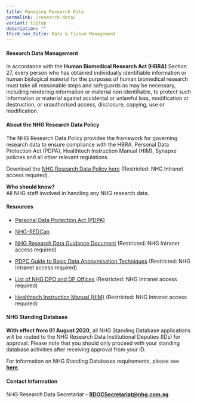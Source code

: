 ```yaml
---
title: Managing Research Data
permalink: /research-data/
variant: tiptap
description: ""
third_nav_title: Data & Tissue Management
---
```

<h4><strong>Research Data Management</strong></h4>
<p>In accordance with the <strong>Human Biomedical Research Act (HBRA)</strong> Section
27, every person who has obtained individually identifiable information
or human biological material for the purposes of human biomedical research
must take all reasonable steps and safeguards as may be necessary, including
rendering information or material non identifiable, to protect such information
or material against accidental or unlawful loss, modification or destruction,
or unauthorised access, disclosure, copying, use or modification.</p>
<h4><strong>About the NHG Research Data Policy</strong></h4>
<p>The NHG Research Data Policy provides the framework for governing research
data to ensure compliance with the HBRA, Personal Data Protection Act (PDPA),
Healthtech Instruction Manual (HIM), Synapxe policies and all other relevant
regulations.</p>
<p>Download the <a href="https://mynhg.nhg.com.sg/dept/rcu/Shared%20Library/Research%20Data/NHG%20Research%20Data%20Policy.pdf?Web=1" rel="noopener nofollow" target="_blank">NHG Research Data Policy here</a> (Restricted:
NHG Intranet access required).&nbsp;</p>
<p><strong>Who should know?</strong>
<br>All NHG staff involved in handling any NHG research data.</p>
<h4><strong>Resources</strong></h4>
<ul data-tight="true" class="tight">
<li>
<p><a href="/pdpa/" rel="noopener noreferrer nofollow" target="_blank"><u>Personal Data Protection Act (PDPA)</u></a>&nbsp;</p>
</li>
<li>
<p><a href="https://redcapsupport.gri.nhg.com.sg/" rel="noopener noreferrer nofollow" target="_blank"><u>NHG-REDCap</u></a>
</p>
</li>
<li>
<p><a href="https://mynhg.nhg.com.sg/dept/rcu/Shared%20Library/Research%20Data/NHG%20Research%20Data%20Guidance%20Document.pdf?Web=1" rel="noopener noreferrer nofollow" target="_blank"><u>NHG Research Data Guidance Document</u></a> (Restricted:
NHG Intranet access required)</p>
</li>
<li>
<p><a href="https://mynhg.nhg.com.sg/dept/rcu/Shared%20Library/Research%20Data/PDPC%20Guide%20to%20Basic%20Data%20Anonymisation%20Techniques%20v1%20(250118).pdf?Web=1" rel="noopener noreferrer nofollow" target="_blank"><u>PDPC Guide to Basic Data Anonymisation Techniques</u></a> (Restricted:
NHG Intranet access required)</p>
</li>
<li>
<p><a href="https://mynhg.nhg.com.sg/dept/rcu/Shared%20Library/Research%20Data/List%20of%20NHG%20DPO%20and%20DP%20Offices.pdf" rel="noopener noreferrer nofollow" target="_blank"><u>List of NHG DPO and DP Offices</u></a> (Restricted:
NHG Intranet access required)</p>
</li>
<li>
<p><a href="https://mynhg.nhg.com.sg/Pages/NHG-Policies.aspx" rel="noopener noreferrer nofollow" target="_blank"><u>Healthtech Instruction Manual (HIM)</u></a> (Restricted:
NHG Intranet access required)</p>
</li>
</ul>
<p></p>
<h4><strong>NHG Standing Database</strong></h4>
<p><strong>With effect from 01 August 2020</strong>, all NHG Standing Database
applications will be routed to the NHG Research Data Institutional Deputies
(IDs) for approval. Please note that you should only proceed with your
standing database activities after receiving approval from your ID.</p>
<p>For information on NHG Standing Databases requirements, please see <strong><a href="https://www.research.nhg.com.sg/wps/wcm/connect/romp/nhgromp/06+conducting+research/standing+databases" rel="noopener noreferrer nofollow" target="_blank"><u>here</u></a></strong>.&nbsp;</p>
<p></p>
<h4><strong>Contact Information</strong></h4>
<p>NHG Research Data Secretariat – <strong><a href="https://mynhg.nhg.com.sg/dept/rcu/Shared%20Library/Research%20Data/NHG%20Research%20Data%20Policy.pdf?Web=1" rel="noopener noreferrer nofollow" target="_blank"><u>RDOCSecretariat@nhg.com.sg</u></a></strong>
</p>
<p></p>
<p></p>
<p></p>